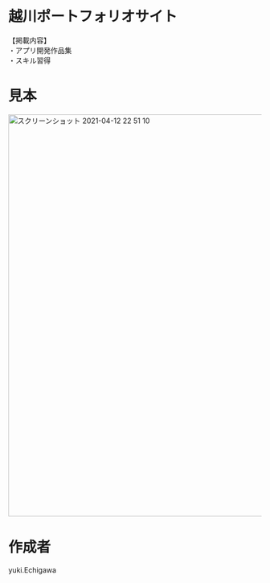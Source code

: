 # 越川ポートフォリオサイト

【掲載内容】   
・アプリ開発作品集   
・スキル習得   

# 見本
<img width="800" alt="スクリーンショット 2021-04-12 22 51 10" src="https://user-images.githubusercontent.com/69971834/114406239-57a0c400-9be2-11eb-8db5-40267fec07b5.png">

# 作成者
yuki.Echigawa
